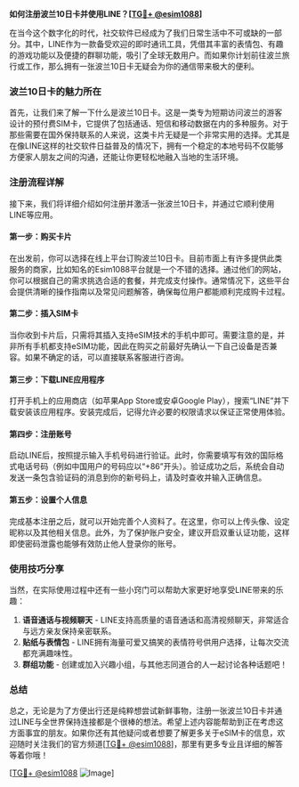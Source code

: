 **如何注册波兰10日卡并使用LINE？[[TG💪+ @esim1088](https://t.me/s/esim1088)]**

在当今这个数字化的时代，社交软件已经成为了我们日常生活中不可或缺的一部分。其中，LINE作为一款备受欢迎的即时通讯工具，凭借其丰富的表情包、有趣的游戏功能以及便捷的群聊功能，吸引了全球无数用户。而如果你计划前往波兰旅行或工作，那么拥有一张波兰10日卡无疑会为你的通信带来极大的便利。

### 波兰10日卡的魅力所在

首先，让我们来了解一下什么是波兰10日卡。这是一类专为短期访问波兰的游客设计的预付费SIM卡，它提供了包括通话、短信和移动数据在内的多种服务。对于那些需要在国外保持联系的人来说，这类卡片无疑是一个非常实用的选择。尤其是在像LINE这样的社交软件日益普及的情况下，拥有一个稳定的本地号码不仅能够方便家人朋友之间的沟通，还能让你更轻松地融入当地的生活环境。

### 注册流程详解

接下来，我们将详细介绍如何注册并激活一张波兰10日卡，并通过它顺利使用LINE等应用。

#### 第一步：购买卡片

在出发前，你可以选择在线上平台订购波兰10日卡。目前市面上有许多提供此类服务的商家，比如知名的Esim1088平台就是一个不错的选择。通过他们的网站，你可以根据自己的需求挑选合适的套餐，并完成支付操作。通常情况下，这些平台会提供清晰的操作指南以及常见问题解答，确保每位用户都能顺利完成购卡过程。

#### 第二步：插入SIM卡

当你收到卡片后，只需将其插入支持eSIM技术的手机中即可。需要注意的是，并非所有手机都支持eSIM功能，因此在购买之前最好先确认一下自己设备是否兼容。如果不确定的话，可以直接联系客服进行咨询。

#### 第三步：下载LINE应用程序

打开手机上的应用商店（如苹果App Store或安卓Google Play），搜索“LINE”并下载安装该应用程序。安装完成后，记得允许必要的权限请求以保证正常使用体验。

#### 第四步：注册账号

启动LINE后，按照提示输入手机号码进行验证。此时，你需要填写有效的国际格式电话号码（例如中国用户的号码应以“+86”开头）。验证成功之后，系统会自动发送一条包含验证码的消息到你的新号码上，请及时查收并输入正确信息。

#### 第五步：设置个人信息

完成基本注册之后，就可以开始完善个人资料了。在这里，你可以上传头像、设定昵称以及其他相关信息。此外，为了保护账户安全，建议开启双重认证功能，这样即使密码泄露也能够有效防止他人登录你的账号。

### 使用技巧分享

当然，在实际使用过程中还有一些小窍门可以帮助大家更好地享受LINE带来的乐趣：

1. **语音通话与视频聊天** - LINE支持高质量的语音通话和高清视频聊天，非常适合与远方亲友保持亲密联系。
2. **贴纸与表情包** - LINE拥有海量可爱又搞笑的表情符号供用户选择，让每次交流都充满趣味性。
3. **群组功能** - 创建或加入兴趣小组，与其他志同道合的人一起讨论各种话题吧！

### 总结

总之，无论是为了方便出行还是纯粹想尝试新鲜事物，注册一张波兰10日卡并通过LINE与全世界保持连接都是个很棒的想法。希望上述内容能帮助到正在考虑这方面事宜的朋友。如果你还有其他疑问或者想要了解更多关于eSIM卡的信息，欢迎随时关注我们的官方频道[[TG💪+ @esim1088](https://t.me/s/esim1088)]，那里有更多专业且详细的解答等着你哦！

[[TG💪+ @esim1088](https://t.me/s/esim1088) ![Image](https://i.postimg.cc/4NQfJmqS/Snipaste-2025-05-13-00-14-12.png)]